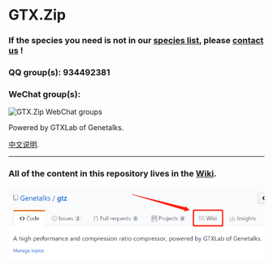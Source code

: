 # GTX.Zip    

### If the species you need is not in our [species list](https://github.com/Genetalks/gtz/wiki/Rbin-files-Download), please [contact us](https://github.com/Genetalks/gtz/wiki#contact-us) !  
### QQ group(s): 934492381 

### WeChat group(s):
![GTX.Zip WebChat groups](https://i.loli.net/2018/11/12/5be8d03268263.jpg "GTX.Zip WebChat groups")

Powered by GTXLab of Genetalks.  

[中文说明](https://github.com/Genetalks/gtz/blob/master/README_chs.md "Markdown").  
  
---------------
### All of the content in this repository lives in the [Wiki](https://github.com/Genetalks/gtz/wiki).  
![GTX.Zip Wiki](https://github.com/Genetalks/gtz/blob/master/here-wiki.png "GTX.Zip Wiki")
